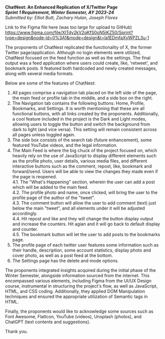 **ChatNest: An Enhanced Replication of X/Twitter Page**  
**_Sprint 1 Requirement, Winter Semester, AY 2023-24_**  
_Submitted by: Elliot Butt, Zachary Hulan, Joseph Flores_

Link to the Figma file here (was too large for upload to GitHub)
https://www.figma.com/file/XlTdy2kV2qKfS0oN5iKZ50/Sprint?type=design&node-id=0%3A1&mode=design&t=la1EDmfaXyWPZL3u-1

The proponents of ChatNest replicated the functionality of X, the former Twitter page/application. Although no login elements were utilized, ChatNest focused on the feed function as well as the settings. The final output was a feed application where users could create, like, 'retweet', and bookmark posts. It featured both hardcoded and newly created messages, along with several media formats.

Below are some of the features of ChatNest:

1. All pages comprise a navigation tab placed on the left side of the page, the main feed or profile tab in the middle, and a side box on the right.
2. The Navigation tab contains the following buttons: Home, Profile, Bookmarks, and Settings. It is worth mentioning that these are all functional buttons, with all links created by the proponents. Additionally, a cool feature included in the project is the Dark and Light modes, allowing users to toggle the button and switch the background from dark to light (and vice versa). This setting will remain consistent across all pages unless toggled again.
3. The side box consists of the search tab (future enhancement), some featured YouTube videos, and the legal information.
4. The Main Feed is where the big chuck of the project focused on, which heavily rely on the use of JavaScript to display different elements such as the profile photo, user details, various media files, and different interactive buttons such as the comment, repost, like, bookmark and forward/send. Users will be able to view the changes they made even if the page is reopened.  
   4.1. The "What's Happening" section, wherein the user can add a post which will be added to the main feed.  
   4.2. The profile photo and name, once clicked, will bring the user to the profile page of the author of the "tweet".  
   4.3. The comment button will allow the user to add comment (text) just below the main "tweet", and all elements under it will be adjusted accordingly.  
   4.4. Hit repost and like and they will change the button display output and increase the counters. Hit agian and it will go back to default display and counter.  
   4.5. The bookmark button will let the user to add posts to the bookmarks page.
5. The profile page of each twitter user features some information such as their handle, description, some account statistics, display photo and cover photo, as well as a post feed at the bottom.
6. The Settings page has the delete and mode options.

The proponents integrated insights acquired during the initial phase of the Winter Semester, alongside information sourced from the internet. This encompassed various elements, including Figma from the UI/UX Design course, instrumental in structuring the project's flow, as well as JavaScript, HTML, and CSS coding. Additionally, they applied DOM Manipulation techniques and ensured the appropriate utilization of Semantic tags in HTML.

Finally, the proponents would like to acknowledge some sources such as Font Awesome, FlatIcon, YouTube (videos), Unsplash (photos), and ChatGPT (text contents and suggestions).

Thank you.
